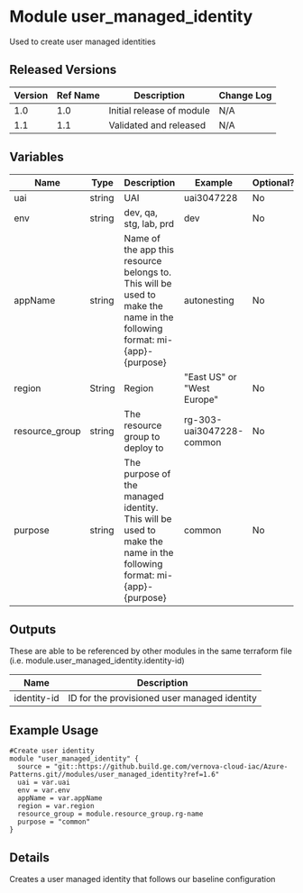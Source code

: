 # Module user_managed_identity

Used to create user managed identities

## Released Versions

| Version | Ref Name | Description               | Change Log |
| ------- | -------- | ------------------------- | ---------- |
| 1.0     | 1.0      | Initial release of module | N/A        |
| 1.1     | 1.1      | Validated and released    | N/A        |


## Variables

| Name            | Type   | Description                                                                                                              | Example                              | Optional? |
| --------------- | ------ | ------------------------------------------------------------------------------------------------------------------------ | ------------------------------------ | --------- |
| uai             | string | UAI                                                                                                                      | uai3047228                           | No        |
| env             | string | dev, qa, stg, lab, prd                                                                                                   | dev                                  | No        |
| appName         | string | Name of the app this resource belongs to. This will be used to make the name in the following format: mi-{app}-{purpose} | autonesting                          | No        |
| region          | String | Region                                                                                                                   | "East US" or "West Europe"           | No        |
| resource_group  | string | The resource group to deploy to                                                                                          | rg-303-uai3047228-common             | No        |
| purpose         | string | The purpose of the managed identity. This will be used to make the name in the following format: mi-{app}-{purpose}      | common                               | No        |

## Outputs

These are able to be referenced by other modules in the same terraform file (i.e. module.user_managed_identity.identity-id)

| Name        | Description                                  |
| ----------- | -------------------------------------------- |
| identity-id | ID for the provisioned user managed identity |

## Example Usage

```
#Create user identity
module "user_managed_identity" {
  source = "git::https://github.build.ge.com/vernova-cloud-iac/Azure-Patterns.git//modules/user_managed_identity?ref=1.6"
  uai = var.uai
  env = var.env
  appName = var.appName
  region = var.region
  resource_group = module.resource_group.rg-name
  purpose = "common"
}
```

## Details

Creates a user managed identity that follows our baseline configuration
